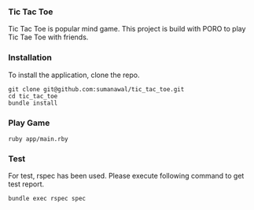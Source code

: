 ### Tic Tac Toe
Tic Tac Toe is popular mind game. This project is build with PORO to play Tic Tae Toe with friends.

### Installation
To install the application, clone the repo.
``` 
git clone git@github.com:sumanawal/tic_tac_toe.git 
cd tic_tac_toe
bundle install
```

### Play Game
```
ruby app/main.rby
```

### Test
For test, rspec has been used. Please execute following command to get test report.
```
bundle exec rspec spec
```




